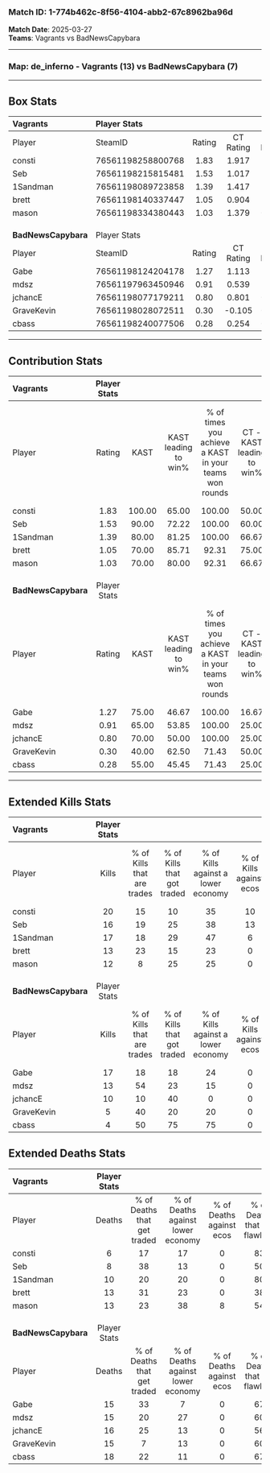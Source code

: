 ### Match ID: 1-774b462c-8f56-4104-abb2-67c8962ba96d  
**Match Date**: 2025-03-27  
**Teams**: Vagrants vs BadNewsCapybara  

---  

### **Map**: de_inferno - Vagrants (13) vs BadNewsCapybara (7)  
---  

## Box Stats  

| **Vagrants**        | Player Stats      |        |           |          |        |       |       |         |        |      |     |
| :- | :- | :-: | :-: | :-: | :-: | :-: | :-: | :-: | :-: | :-: | :-: |
| Player              | SteamID           | Rating | CT Rating | T Rating |  KAST  |  ADR  | Kills | Assists | Deaths | K/D  | HS% |
| consti              | 76561198258800768 |  1.83  |   1.917   |  1.776   | 100.00 | 100.9 |  20   |    3    |   6    | 3.33 | 25  |
| Seb                 | 76561198215815481 |  1.53  |   1.017   |  2.506   | 90.00  | 97.1  |  16   |    5    |   8    | 2.00 | 50  |
| 1Sandman            | 76561198089723858 |  1.39  |   1.417   |  1.472   | 80.00  | 78.9  |  17   |    4    |   10   | 1.70 | 52  |
| brett               | 76561198140337447 |  1.05  |   0.904   |  1.529   | 70.00  | 74.4  |  13   |    4    |   13   | 1.00 | 53  |
| mason               | 76561198334380443 |  1.03  |   1.379   |  0.829   | 70.00  | 76.4  |  12   |    8    |   13   | 0.92 | 33  |
|                     |                   |        |           |          |        |       |       |         |        |      |     |
|                     |                   |        |           |          |        |       |       |         |        |      |     |
|                     |                   |        |           |          |        |       |       |         |        |      |     |
| **BadNewsCapybara** | Player Stats      |        |           |          |        |       |       |         |        |      |     |
| Player              | SteamID           | Rating | CT Rating | T Rating |  KAST  |  ADR  | Kills | Assists | Deaths | K/D  | HS% |
| Gabe                | 76561198124204178 |  1.27  |   1.113   |  1.590   | 75.00  | 94.5  |  17   |    4    |   15   | 1.13 | 41  |
| mdsz                | 76561197963450946 |  0.91  |   0.539   |  1.261   | 65.00  | 61.5  |  13   |    3    |   15   | 0.87 | 38  |
| jchancE             | 76561198077179211 |  0.80  |   0.801   |  0.978   | 70.00  | 61.8  |  10   |    5    |   16   | 0.63 | 20  |
| GraveKevin          | 76561198028072511 |  0.30  |  -0.105   |  0.618   | 40.00  | 38.3  |   5   |    2    |   15   | 0.33 | 80  |
| cbass               | 76561198240077506 |  0.28  |   0.254   |  0.632   | 55.00  | 36.6  |   4   |    2    |   18   | 0.22 | 75  |
---  

## Contribution Stats  

| **Vagrants**        | Player Stats |        |                      |                                                        |                           |                                                             |                          |                                                            |
| :- | :-: | :-: | :-: | :-: | :-: | :-: | :-: | :-: |
| Player              |    Rating    |  KAST  | KAST leading to win% | % of times you achieve a KAST in your teams won rounds | CT - KAST leading to win% | CT - % of times you achieve a KAST in your teams won rounds | T - KAST leading to win% | T - % of times you achieve a KAST in your teams won rounds |
| consti              |     1.83     | 100.00 |        65.00         |                         100.00                         |           50.00           |                           100.00                            |          87.50           |                           100.00                           |
| Seb                 |     1.53     | 90.00  |        72.22         |                         100.00                         |           60.00           |                           100.00                            |          87.50           |                           100.00                           |
| 1Sandman            |     1.39     | 80.00  |        81.25         |                         100.00                         |           66.67           |                           100.00                            |          100.00          |                           100.00                           |
| brett               |     1.05     | 70.00  |        85.71         |                         92.31                          |           75.00           |                           100.00                            |          100.00          |                           85.71                            |
| mason               |     1.03     | 70.00  |        80.00         |                         92.31                          |           66.67           |                           100.00                            |          100.00          |                           85.71                            |
|                     |              |        |                      |                                                        |                           |                                                             |                          |                                                            |
|                     |              |        |                      |                                                        |                           |                                                             |                          |                                                            |
|                     |              |        |                      |                                                        |                           |                                                             |                          |                                                            |
| **BadNewsCapybara** | Player Stats |        |                      |                                                        |                           |                                                             |                          |                                                            |
| Player              |    Rating    |  KAST  | KAST leading to win% | % of times you achieve a KAST in your teams won rounds | CT - KAST leading to win% | CT - % of times you achieve a KAST in your teams won rounds | T - KAST leading to win% | T - % of times you achieve a KAST in your teams won rounds |
| Gabe                |     1.27     | 75.00  |        46.67         |                         100.00                         |           16.67           |                           100.00                            |          66.67           |                           100.00                           |
| mdsz                |     0.91     | 65.00  |        53.85         |                         100.00                         |           25.00           |                           100.00                            |          66.67           |                           100.00                           |
| jchancE             |     0.80     | 70.00  |        50.00         |                         100.00                         |           25.00           |                           100.00                            |          60.00           |                           100.00                           |
| GraveKevin          |     0.30     | 40.00  |        62.50         |                         71.43                          |           50.00           |                           100.00                            |          66.67           |                           66.67                            |
| cbass               |     0.28     | 55.00  |        45.45         |                         71.43                          |           25.00           |                           100.00                            |          57.14           |                           66.67                            |
---  

## Extended Kills Stats  

| **Vagrants**        | Player Stats |                            |                            |                                    |                         |                              |                                 |                                       |                    |           |
| :- | :-: | :-: | :-: | :-: | :-: | :-: | :-: | :-: | :-: | :-: |
| Player              |    Kills     | % of Kills that are trades | % of Kills that got traded | % of Kills against a lower economy | % of Kills against ecos | % of Kills that are flawless | % of Kills that are close duels | % of Kills that are assisted by flash | Pistol Round Kills | AWP Kills |
| consti              |      20      |             15             |             10             |                 35                 |           10            |              50              |                5                |                   0                   |         0          |    12     |
| Seb                 |      16      |             19             |             25             |                 38                 |           13            |              75              |                0                |                   0                   |         3          |     0     |
| 1Sandman            |      17      |             18             |             29             |                 47                 |            6            |              65              |                6                |                   6                   |         1          |     0     |
| brett               |      13      |             23             |             15             |                 23                 |            0            |              69              |               15                |                   0                   |         2          |     2     |
| mason               |      12      |             8              |             25             |                 25                 |            0            |              50              |                0                |                  17                   |         2          |     0     |
|                     |              |                            |                            |                                    |                         |                              |                                 |                                       |                    |           |
|                     |              |                            |                            |                                    |                         |                              |                                 |                                       |                    |           |
|                     |              |                            |                            |                                    |                         |                              |                                 |                                       |                    |           |
| **BadNewsCapybara** | Player Stats |                            |                            |                                    |                         |                              |                                 |                                       |                    |           |
| Player              |    Kills     | % of Kills that are trades | % of Kills that got traded | % of Kills against a lower economy | % of Kills against ecos | % of Kills that are flawless | % of Kills that are close duels | % of Kills that are assisted by flash | Pistol Round Kills | AWP Kills |
| Gabe                |      17      |             18             |             18             |                 24                 |            0            |              65              |               12                |                   0                   |         3          |     0     |
| mdsz                |      13      |             54             |             23             |                 15                 |            0            |              62              |               15                |                   0                   |         0          |     0     |
| jchancE             |      10      |             10             |             40             |                 0                  |            0            |              40              |                0                |                  10                   |         0          |     4     |
| GraveKevin          |      5       |             40             |             20             |                 20                 |            0            |              40              |                0                |                   0                   |         2          |     0     |
| cbass               |      4       |             50             |             75             |                 75                 |            0            |             100              |                0                |                   0                   |         0          |     0     |
## Extended Deaths Stats  

| **Vagrants**        | Player Stats |                             |                                   |                          |                               |                            |                           |               |
| :- | :-: | :-: | :-: | :-: | :-: | :-: | :-: | :-: |
| Player              |    Deaths    | % of Deaths that get traded | % of Deaths against lower economy | % of Deaths against ecos | % of Deaths that are flawless | % of Deaths that are close | % of Deaths while blinded | Deaths to AWP |
| consti              |      6       |             17              |                17                 |            0             |              83               |             17             |             0             |       0       |
| Seb                 |      8       |             38              |                13                 |            0             |              50               |             13             |             0             |       0       |
| 1Sandman            |      10      |             20              |                20                 |            0             |              80               |             0              |             0             |       2       |
| brett               |      13      |             31              |                23                 |            0             |              38               |             8              |             8             |       2       |
| mason               |      13      |             23              |                38                 |            8             |              54               |             8              |             0             |       0       |
|                     |              |                             |                                   |                          |                               |                            |                           |               |
|                     |              |                             |                                   |                          |                               |                            |                           |               |
|                     |              |                             |                                   |                          |                               |                            |                           |               |
| **BadNewsCapybara** | Player Stats |                             |                                   |                          |                               |                            |                           |               |
| Player              |    Deaths    | % of Deaths that get traded | % of Deaths against lower economy | % of Deaths against ecos | % of Deaths that are flawless | % of Deaths that are close | % of Deaths while blinded | Deaths to AWP |
| Gabe                |      15      |             33              |                 7                 |            0             |              67               |             13             |             0             |       3       |
| mdsz                |      15      |             20              |                27                 |            0             |              60               |             7              |             0             |       2       |
| jchancE             |      16      |             25              |                13                 |            0             |              56               |             0              |            13             |       1       |
| GraveKevin          |      15      |              7              |                13                 |            0             |              60               |             0              |             0             |       4       |
| cbass               |      18      |             22              |                11                 |            0             |              67               |             6              |             6             |       4       |
